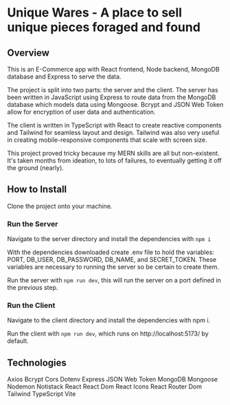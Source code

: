 # Unique Wares - A place to sell unique pieces foraged and found

## Overview

This is an E-Commerce app with React frontend, Node backend, MongoDB database and Express to serve the data. 

The project is split into two parts: the server and the client. The server has been written in JavaScript using Express to route data from the MongoDB database which models data using Mongoose. Bcrypt and JSON Web Token allow for encryption of user data and authentication.

The client is written in TypeScript with React to create  reactive components and Tailwind for seamless layout and design. Tailwind was also very useful in creating mobile-responsive components that scale with screen size.

This project proved tricky because my MERN skills are all but non-existent. It's taken months from ideation, to lots of failures, to eventually getting it off the ground (nearly).

## How to Install

Clone the project onto your machine.

### Run the Server
Navigate to the server directory and install the dependencies with ```npm i```

With the dependencies downloaded create .env file to hold the variables: PORT, DB_USER, DB_PASSWORD, DB_NAME, and SECRET_TOKEN. These variables are necessary to running the server so be certain to create them.

Run the server with ```npm run dev```, this will run the server on a port defined in the previous step.

### Run the Client

Navigate to the client directory and install the dependencies with npm i.

Run the client with ```npm run dev```, which runs on http://localhost:5173/ by default.

## Technologies
Axios
Bcrypt
Cors
Dotenv
Express
JSON Web Token
MongoDB
Mongoose
Nodemon
Notistack
React
React Dom
React Icons
React Router Dom
Tailwind
TypeScript
Vite